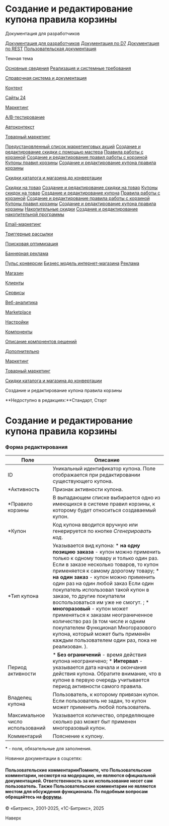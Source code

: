# Создание и редактирование купона правила корзины

Документация для разработчиков

[Документация для разработчиков](https://dev.1c-bitrix.ru/api_help/)
[Документация по D7](https://dev.1c-bitrix.ru/api_d7/)
[Документация по REST](https://dev.1c-bitrix.ru/rest_help/)
[Пользовательская документация](https://dev.1c-bitrix.ru/user_help/)

Темная тема

[Основные сведения](/user_help/index.php)
[Реализация и системные требования](/user_help/reqintro.php)

[Справочная система и документация](/user_help/help/index.php)

[Контент](/user_help/content/index.php)

[Сайты 24](/user_help/sites24/index.php)

[Маркетинг](/user_help/marketing/index.php)

[A/B-тестирование](/user_help/marketing/ab_testing/index.php)

[Автоконтекст](/user_help/marketing/context_adv/index.php)

[Товарный маркетинг](/user_help/marketing/discounts/index.php)

[Предустановленный список маркетинговых акций](/user_help/marketing/discounts/sale_discount_preset_list.php)
[Создание и редактирование скидки с помощью мастера](/user_help/marketing/discounts/sale_discount_preset_detail.php)
[Правила работы с корзиной](/user_help/marketing/discounts/sale_discount.php)
[Создание и редактирование правил работы с корзиной](/user_help/marketing/discounts/sale_discount_edit.php)
[Купоны правил корзины](/user_help/marketing/discounts/sale_discount_coupons.php)
[Создание и редактирование купона правила корзины](/user_help/marketing/discounts/sale_discount_coupon_edit.php)

[Скидки каталога и магазина до конвертации](/user_help/marketing/discounts/marketing_old/index.php)

[Скидки на товар](/user_help/marketing/discounts/marketing_old/cat_discount_admin.php)
[Создание и редактирование скидки на товар](/user_help/marketing/discounts/marketing_old/cat_discount_edit.php)
[Купоны скидок на товар](/user_help/marketing/discounts/marketing_old/cat_discount_coupon.php)
[Создание и редактирование купона](/user_help/marketing/discounts/marketing_old/cat_discount_coupon_edit.php)
[Правила работы с корзиной](/user_help/marketing/discounts/marketing_old/basket_rules.php)
[Создание и редактирование правила работы с корзиной](/user_help/marketing/discounts/marketing_old/rule_edit.php)
[Купоны правил корзины](/user_help/marketing/discounts/marketing_old/sale_discount_coupons.php)
[Создание и редактирование купона правила корзины](/user_help/marketing/discounts/marketing_old/sale_discount_coupon_edit.php)
[Накопительные скидки](/user_help/marketing/discounts/marketing_old/cat_discsave_admin.php)
[Создание и редактирование накопительной программы](/user_help/marketing/discounts/marketing_old/cat_discsave_edit.php)

[Email-маркетинг](/user_help/marketing/sender/index.php)

[Триггерные рассылки](/user_help/marketing/triggered_emails/index.php)

[Поисковая оптимизация](/user_help/marketing/seo/index.php)

[Баннерная реклама](/user_help/marketing/advertising/index.php)

[Пульс конверсии](/user_help/marketing/conversion_pulse.php)
[Бизнес модель интернет-магазина](/user_help/marketing/web_store_business_model.php)
[Реклама](/user_help/marketing/ads.php)

[Магазин](/user_help/store/index.php)

[Клиенты](/user_help/clients/index.php)

[Сервисы](/user_help/service/index.php)

[Веб-аналитика](/user_help/statistic/index.php)

[Marketplace](/user_help/marketplace/index.php)

[Настройки](/user_help/settings/index.php)

[Компоненты](/user_help/components/index.php)

[Описание компонентов решений](/user_help/description_decisions/index.php)

[Дополнительно](/user_help/additional/index.php)

[Маркетинг](/user_help/marketing/index.php)

[Товарный маркетинг](/user_help/marketing/discounts/index.php)

[Скидки каталога и магазина до конвертации](/user_help/marketing/discounts/marketing_old/index.php)

Создание и редактирование купона правила корзины

**Недоступно в редакциях:**Стандарт, Старт

# Создание и редактирование купона правила корзины

### Форма редактирования

| Поле | Описание |
| --- | --- |
| ID | Уникальный идентификатор купона. Поле отображается при редактировании существующего купона. |
| \*Активность | Признак активности купона. |
| \*Правило корзины | В выпадающем списке выбирается одно из имеющихся в системе правил корзины, к которому будет относиться создаваемый купон. |
| \*Купон | Код купона вводится вручную или генерируется по кнопке *Сгенерировать код*. |
| \*Тип купона | Указывается вид купона:  * **на одну позицию заказа** - купон можно применить только к одному товару и только один раз. Если в заказе несколько товаров, то купон применяется к самому дорогому товару; * **на один заказ** - купон можно применить один раз на   один любой заказ      Если один покупатель использовал такой купон в заказе, то другие покупатели воспользоваться им уже не смогут.   ; * **многоразовый** - купон может применяться к заказам неограниченное количество раз (в том числе и   одним покупателем      Функционал Многоразового купона, который может быть применён каждым пользователем один раз, пока не реализован.   ). |
| Период активности | * **Без ограничений** - время действия купона неограничено; * **Интервал** - указывается дата начала и окончания действия купона.  Обратите внимание, что в купоне в первую очередь учитывается период активности самого правила. |
| Владелец купона | Пользователь, к которому привязан купон. Если пользователь не задан, то купон может применить любой пользователь. |
| Максимальное число использований | Указывается количество, определяющее сколько раз может быт применен многоразовый купон. |
| Комментарий | Пояснение к купону. |

\* - поля, обязательные для заполнения.

Новинки документации в соцсетях:

#### Пользовательские комментарииПомните, что Пользовательские комментарии, несмотря на модерацию, не являются официальной документацией. Ответственность за их использование несет сам пользователь. Также Пользовательские комментарии не являются местом для обсуждения функционала. По подобным вопросам обращайтесь на [форумы](http://dev.1c-bitrix.ru/community/forums/group1/).

© «Битрикс», 2001-2025, «1С-Битрикс», 2025

Наверх